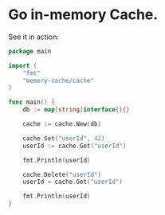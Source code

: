 Go in-memory Cache.
=======================

See it in action:

```go
package main

import (
	"fmt"
	"memory-cache/cache"
)

func main() {
	db := map[string]interface{}{}

	cache := cache.New(db)

	cache.Set("userId", 42)
	userId := cache.Get("userId")

	fmt.Println(userId)

	cache.Delete("userId")
	userId = cache.Get("userId")

	fmt.Println(userId)
}
```
